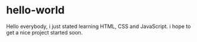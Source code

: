 # hello-world

Hello everybody,
i just stated learning HTML, CSS and JavaScript.
i hope to get a nice project started soon.
